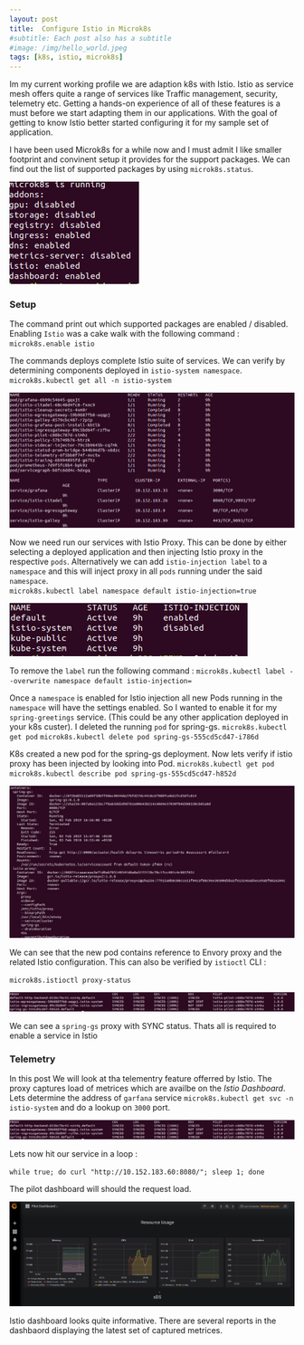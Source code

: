 ```yaml
---
layout: post
title:  Configure Istio in Microk8s
#subtitle: Each post also has a subtitle
#image: /img/hello_world.jpeg
tags: [k8s, istio, microk8s]
---
```

Im my current working profile we are adaption k8s with Istio. Istio as service mesh offers quite a range of services like Traffic management, security, telemetry etc. Getting a hands-on experience of all of these features is a must before we start adapting them in our applications. With the goal of getting to know Istio better started configuring it for my sample set of application. 

I have been used Microk8s for a while now and I must admit I like smaller footprint and convinent setup it provides for the support packages. We can find out the list of supported packages by using `microk8s.status`.

![Enable-istio](/img/configure-istio/enable-istio.png)

### Setup
The command print out which supported packages are enabled / disabled. Enabling `Istio` was a cake walk with the following command :
`microk8s.enable istio` 

The commands deploys complete Istio suite of services. We can verify by determining components deployed in `istio-system namespace`.
`microk8s.kubectl get all -n istio-system`

![Istio-system](/img/configure-istio/istio-system.png)

Now we need run our services with Istio Proxy. This can be done by either selecting a deployed application and then injecting Istio proxy in the respective `pods`. Alternatively we can add `istio-injection label` to a `namespace` and this will inject proxy in all `pods` running under the said `namespace`.  
`microk8s.kubectl label namespace default istio-injection=true`

![Istio-enabled-namespace](/img/configure-istio/istio-enabled-namespace.png)

To remove the `label` run the following command : 
`microk8s.kubectl label --overwrite namespace default istio-injection=`

Once  a `namespace` is enabled for Istio injection all new Pods running in the `namespace` will have the settings enabled. So I wanted to enable it for my `spring-greetings` service. (This could be any other application deployed in your k8s custer). I deleted the running `pod` for spring-gs.
`microk8s.kubectl get pod`
`microk8s.kubectl delete pod spring-gs-555cd5cd47-i786d`

K8s created a new pod for the spring-gs deployment. Now lets verify if istio proxy has been injected by looking into Pod.
`microk8s.kubectl get pod`
`microk8s.kubectl describe pod spring-gs-555cd5cd47-h852d`

![Istio-enabled-springgs](/img/configure-istio/istio-enabled-springgs.png)

We can see that the new pod contains reference to Envory proxy and the related Istio configuration. This can also be verified by  `istioctl` CLI :

`microk8s.istioctl proxy-status`

![Istio-proxy-status](/img/configure-istio/istio-proxy-status.png)

We can see a `spring-gs` proxy with SYNC status. Thats all is required to  enable a service in Istio

### Telemetry
In this post We will look at tha telementry feature offerred by Istio. The proxy captures load of metrices which are availbe on the *Istio Dashboard*. Lets determine the address of `garfana` service `microk8s.kubectl get svc -n istio-system` and do a lookup on `3000` port.

![Istio-proxy-status](/img/configure-istio/istio-proxy-status.png)

Lets now hit our service in a loop :

`while true; do curl "http://10.152.183.60:8080/"; sleep 1; done`

The pilot dashboard will should the request load. 

![Istio-pilot](/img/configure-istio/istio-pilot.png)

Istio dashboard looks quite informative. There are several reports in the dashbaord displaying the latest set of captured metrices.
